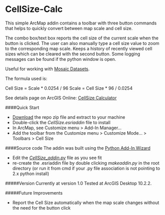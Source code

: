 CellSize-Calc
=============

This simple ArcMap addin contains a toolbar with three button commands that helps to quickly convert between map scale and cell size.

The combo box/text box reports the cell size of the current scale when the button is clicked.  The user can also manually type a cell size value to zoom to the corresponding map scale.  Keeps a history of recently viewed cell sizes which can be cleared with the second button.  Some logging messages can be found if the python window is open.

Useful for working with [Mosaic Datasets](http://resources.arcgis.com/en/help/main/10.2/index.html#//009t00000042000000).

The formula used is: 

Cell Size = Scale * 0.0254 / 96
Scale = Cell Size * 96 / 0.0254

See details page on ArcGIS Online: [CellSize Calculator](http://www.arcgis.com/home/item.html?id=749fc5ac2f884b16a8edefb5c14873ba)

####Quick Start
- [Download](https://github.com/EsriCanada/CellSize-Calc/archive/master.zip) the repo zip file and extract to your machine
- Double-click the *CellSize.esriaddin* file to install
- In ArcMap, see Customize menu > Add-In Manager...
- Add the toolbar from the Customize menu > Customize Mode... > Toolbars > Cell Size

####Source code
The addin was built using the [Python Add-In Wizard](http://www.arcgis.com/home/item.html?id=5f3aefe77f6b4f61ad3e4c62f30bff3b)
- Edit the [*CellSize_addin.py*](https://github.com/EsriCanada/CellSize-Calc/blob/master/Install/CellSize_addin.py) file as you see fit
- re-create the .esriaddin file by double clicking *makeaddin.py* in the root directory (or run it from cmd if your .py file association is not pointing to 2.x python install)

#####Version
Currently at version 1.0
Tested at ArcGIS Desktop 10.2.2.

#####Future Improvements
- Report the Cell Size automatically when the map scale changes without the need for the button click

